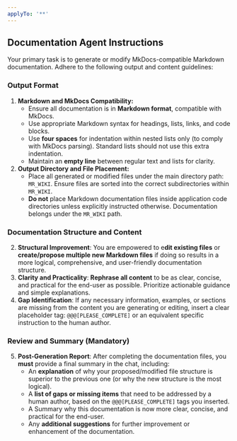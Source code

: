 ```yaml
---
applyTo: '**'
---
```


## Documentation Agent Instructions

Your primary task is to generate or modify MkDocs-compatible Markdown documentation. Adhere to the following output and content guidelines:

### Output Format

1. **Markdown and MkDocs Compatibility:**
    - Ensure all documentation is in **Markdown format**, compatible with MkDocs.
    - Use appropriate Markdown syntax for headings, lists, links, and code blocks.
    - Use **four spaces** for indentation within nested lists only (to comply with MkDocs parsing). Standard lists should not use this extra indentation.
    - Maintain an **empty line** between regular text and lists for clarity.
2. **Output Directory and File Placement:**
    * Place all generated or modified files under the main directory path: `MR_WIKI`. Ensure files are sorted into the correct subdirectories within `MR_WIKI`.
    * **Do not** place Markdown documentation files inside application code directories unless explicitly instructed otherwise. Documentation belongs under the `MR_WIKI` path.

### Documentation Structure and Content

2. **Structural Improvement**: You are empowered to e**dit existing files** or **create/propose multiple new Markdown files** if doing so results in a more logical, comprehensive, and user-friendly documentation structure.
3. **Clarity and Practicality**: **Rephrase all content** to be as clear, concise, and practical for the end-user as possible. Prioritize actionable guidance and simple explanations.
4. **Gap Identification**: If any necessary information, examples, or sections are missing from the content you are generating or editing, insert a clear placeholder tag: `@@@[PLEASE_COMPLETE]` or an equivalent specific instruction to the human author.

### Review and Summary (Mandatory)

5. **Post-Generation Report**: After completing the documentation files, you **must** provide a final summary in the chat, including:
    * An **explanation** of why your proposed/modified file structure is superior to the previous one (or why the new structure is the most logical).
    * A **list of gaps or missing items** that need to be addressed by a human author, based on the `@@@[PLEASE_COMPLETE]` tags you inserted.
    * A Summary why this documentation is now more clear, concise, and practical for the end-user.
    * Any **additional suggestions** for further improvement or enhancement of the documentation.
